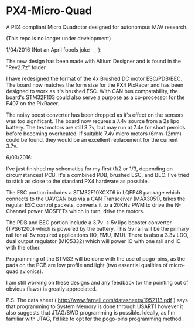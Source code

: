 # PX4-Micro-Quad
A PX4 compliant Micro Quadrotor designed for autonomous MAV research.

(This repo is no longer under development)

1/04/2016 (Not an April foools joke -_-):

The new design has been made with Altium Designer and is found in the "Rev2.7z" folder.

I have redesigned the format of the 4x Brushed DC motor ESC/PDB/BEC. The board now matches the form size for the PX4 PixRacer and has been designed to work as it's brushed ESC. With CAN bus compatability, the board's STM32F103 could also serve a purpose as a co-processor for the F407 on the PixRacer.

The noisy boost converter has been dropped as it's effect on the sensors was too significant. The board now requres a 7.4v source from a 2s lipo battery. The test motors are still 3.7v, but may run at 7.4v for short peroids before becoming overheated. If suitable 7.4v micro motors (6mm-12mm) could be found, they would be an excellent replacement for the current 3.7v.

6/03/2016:

I've just finished my schematics for my first (1/2 or 1/3, depending on circumstances) PCB. It's a combined PDB, brushed ESC, and BEC. I've tried to stick as close to the standard PX4 hardware as possible.

The ESC portion includes a STM32F10XCXT6 in LQFP48 package which connects to the UAVCAN bus via a CAN Transceiver (MAX3051), takes the regular ESC control packets, converts it to a 20KHz PWM to drive the N-Channel power MOSFETs which in turn, drive the motors.

The PDB and BEC portion include a 3.7v -> 5v lipo booster converter (TPS61200) which is powered by the battery. This 5v rail will be the primary rail for all 5v required applications (IO, FMU, IMU). There is also a 3.3v LDO, dual output regulator (MIC5332) which will power IO with one rail and IC with the other.

Programming of the STM32 will be done with the use of pogo-pins, as the pads on the PCB are low profile and light (two essential qualities of micro-quad avionics).

I am still working on these designs and any feedback (or the pointing out of obvious flaws) is greatly appreciated.

P.S. The data sheet ( http://www.farnell.com/datasheets/1952113.pdf ) says that programming to System Memory is done through USART1 however it also suggests that JTAG/SWD programming is possible. Ideally, as I'm familiar with JTAG, I'd like to opt for the pogo-pins programming method.
